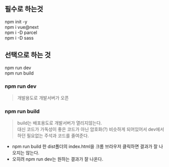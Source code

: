 ## 필수로 하는것 

npm init -y<br>
npm i vue@next<br>
npm i -D parcel<br>
npm i -D sass<br>

## 선택으로 하는 것 
npm run dev<br>
npm run build

### npm run dev
>개발용도로 개발서버가 오픈

### npm run build
>build는 배포용도로 개발서버가 열리지않는다.<br>
 대신 코드가 가독성이 좋은 코드가 아닌 암호화(?) 비슷하게 되어있어서 dev에서 하던 필요없는 주석과 코드를 줄여준다.

* npm run build 한 dist폴더의 index.html을 크롬 브라우저 클릭하면 결과가 잘 나오지는 않는다. <br>
* 오히려 npm run dev는 원하는 결과가 잘 나온다. 

